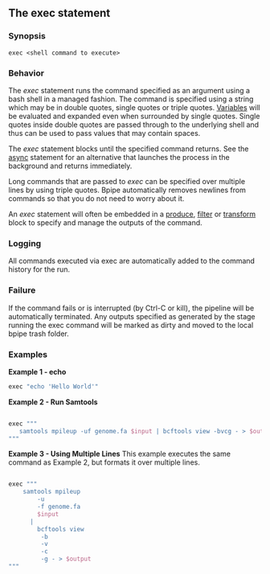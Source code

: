 ## The exec statement

### Synopsis

    
    exec <shell command to execute>


### Behavior

The *exec* statement runs the command specified as an argument using a bash shell in a managed fashion.  The command is specified using a string which may be in double quotes, single quotes or triple quotes.  [Variables](Guides/Variables) will be evaluated and expanded even when surrounded by single quotes.  Single quotes inside double quotes are passed through to the underlying shell and thus can be used to pass values that may contain spaces.  

The *exec* statement blocks until the specified command returns.  See the [async](/Language/Async) statement for an alternative that launches the process in the background and returns immediately.

Long commands that are passed to *exec* can be specified over multiple lines by using triple quotes.  Bpipe automatically removes newlines from commands so that you do not need to worry about it.

An *exec* statement will often be embedded in a [produce](/Language/Produce), [filter](/Language/Filter) or [transform](/Language/Transform) block to specify and manage the outputs of the command.

### Logging

All commands executed via exec are automatically added to the command history for the run.

### Failure

If the command fails or is interrupted (by Ctrl-C or kill), the pipeline will be automatically terminated.  Any outputs specified as generated by the stage running the exec command will be marked as dirty and moved to the local bpipe trash folder.  

### Examples

**Example 1 - echo**

```groovy 
exec "echo 'Hello World'"
```

**Example 2 - Run Samtools**

```groovy 

exec """
   samtools mpileup -uf genome.fa $input | bcftools view -bvcg - > $output
"""
```

**Example 3 - Using Multiple Lines**
This example executes the same command as Example 2, but formats it over multiple lines.
```groovy 

exec """
    samtools mpileup 
        -u
        -f genome.fa 
        $input 
      | 
        bcftools view
         -b
         -v
         -c
         -g - > $output
"""
```
